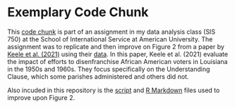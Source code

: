 # Exemplary Code Chunk
This [code chunk](exemplary-code-chunk.pdf) is part of an assignment in my data analysis class (SIS 750) at the School of International Service at American University. The assignment was to replicate and then improve on Figure 2 from a paper by [Keele et al. (2021)](https://doi.org/10.1017/S0003055421000034) using their [data](la_turnout_basic.dta). In this paper, Keele et al. (2021) evaluate the impact of efforts to disenfranchise African American voters in Louisiana in the 1950s and 1960s. They focus specifically on the Understanding Clause, which some parishes administered and others did not.

Also incuded in this repository is the [script](exemplary-code-chunk.R) and [R Markdown](exemplary-code-chunk.Rmd) files used to improve upon Figure 2.
